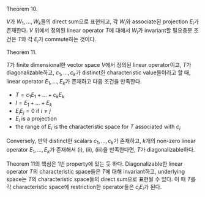 Theorem 10.

$V$가 $W_1, \dots, W_k$들의 direct sum으로 표현되고, 각 $W_i$와 associate된 projection $E_i$가 존재한다. $V$ 위에서 정의된 linear operator $T$에 대해서 $W_i$가 invariant할 필요충분 조건은 $T$와 각 $E_i$가 commute하는 것이다.

Theorem 11.

$T$가 finite dimensional한 vector space $V$에서 정의된 linear operator이고, $T$가 diagonalizable하고, $c_1, \dots, c_k$가 distinct한 characteristic value들이라고 할 때, linear operator $E_1, \dots, E_k$가 존재하고 다음 조건을 만족한다.

- $T = c_1E_1 + \dots + c_kE_k$
- $I = E_1 + \dots + E_k$
- $E_iE_j = 0$ if $i \neq j$
- $E_i$ is a projection
- the range of $E_i$ is the characteristic space for $T$ associated with $c_i$

Conversely, 만약 distinct한 scalars $c_1, \dots, c_k$가 존재하고, $k$개의 non-zero linear operator $E_1, \dots, E_k$가 존재해서 (i), (ii), (iii)을 만족한다면, $T$가 diagonalizable하다.

Theorem 11의 핵심은 1번 property에 있는 듯 하다. Diagonalizable한 linear operator $T$의 characteristic space들은 $T$에 대해 invariant하고, underlying space는 $T$의 characteristic space들의 direct sum으로 표현될 수 있다. 이 때 $T$를 각 characteristic space에 restriction한 operator들은 $c_iE_i$가 된다.
